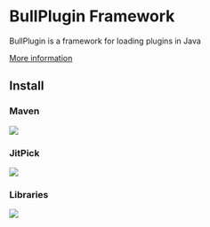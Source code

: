 # BullPlugin Framework

BullPlugin is a framework for loading plugins in Java

[More information](https://enaium.github.io/BullPlugin/)

## Install

### Maven

[![](https://img.shields.io/maven-metadata/v?metadataUrl=https%3A%2F%2Fmaven.enaium.cn%2Fcn%2Fenaium%2Fbullplugin%2Fmaven-metadata.xml&style=flat-square)]()

### JitPick

[![](https://img.shields.io/jitpack/v/github/Enaium/BullPlugin?style=flat-square)](https://jitpack.io/#Enaium/BullPlugin)

### Libraries

[![](https://img.shields.io/github/v/release/enaium/bullplugin?style=flat-square)](https://github.com/Enaium/BullPlugin/releases)

 
